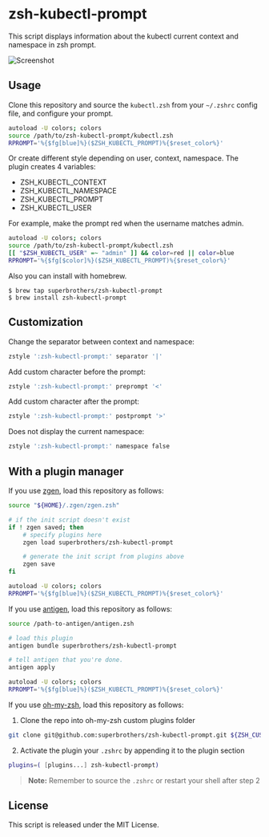 # zsh-kubectl-prompt

This script displays information about the kubectl current context and namespace in zsh prompt.

![Screenshot](./images/screenshot001.png)

## Usage

Clone this repository and source the `kubectl.zsh` from your `~/.zshrc` config file, and configure your prompt.

```sh
autoload -U colors; colors
source /path/to/zsh-kubectl-prompt/kubectl.zsh
RPROMPT='%{$fg[blue]%}($ZSH_KUBECTL_PROMPT)%{$reset_color%}'
```

Or create different style depending on user, context, namespace.
The plugin creates 4 variables:
* ZSH_KUBECTL_CONTEXT
* ZSH_KUBECTL_NAMESPACE
* ZSH_KUBECTL_PROMPT
* ZSH_KUBECTL_USER

For example, make the prompt red when the username matches admin.
```sh
autoload -U colors; colors
source /path/to/zsh-kubectl-prompt/kubectl.zsh
[[ "$ZSH_KUBECTL_USER" =~ "admin" ]] && color=red || color=blue
RPROMPT='%{$fg[$color]%}($ZSH_KUBECTL_PROMPT)%{$reset_color%}'
```

Also you can install with homebrew.

```console
$ brew tap superbrothers/zsh-kubectl-prompt
$ brew install zsh-kubectl-prompt
```

## Customization

Change the separator between context and namespace:

```sh
zstyle ':zsh-kubectl-prompt:' separator '|'
```

Add custom character before the prompt:

```sh
zstyle ':zsh-kubectl-prompt:' preprompt '<'
```

Add custom character after the prompt:

```sh
zstyle ':zsh-kubectl-prompt:' postprompt '>'
```

Does not display the current namespace:

```sh
zstyle ':zsh-kubectl-prompt:' namespace false
```

## With a plugin manager

If you use [zgen](https://github.com/tarjoilija/zgen), load this repository as follows:

```sh
source "${HOME}/.zgen/zgen.zsh"

# if the init script doesn't exist
if ! zgen saved; then
    # specify plugins here
    zgen load superbrothers/zsh-kubectl-prompt

    # generate the init script from plugins above
    zgen save
fi

autoload -U colors; colors
RPROMPT='%{$fg[blue]%}($ZSH_KUBECTL_PROMPT)%{$reset_color%}'
```

If you use [antigen](https://github.com/zsh-users/antigen), load this repository as follows:

```sh
source /path-to-antigen/antigen.zsh

# load this plugin
antigen bundle superbrothers/zsh-kubectl-prompt

# tell antigen that you're done.
antigen apply

autoload -U colors; colors
RPROMPT='%{$fg[blue]%}($ZSH_KUBECTL_PROMPT)%{$reset_color%}'
```

If you use [oh-my-zsh](https://ohmyz.sh/), load this repository as follows:

1. Clone the repo into oh-my-zsh custom plugins folder

```sh
git clone git@github.com:superbrothers/zsh-kubectl-prompt.git ${ZSH_CUSTOM:-~/.oh-my-zsh/custom}/plugins/zsh-kubectl-prompt
```

2. Activate the plugin your `.zshrc` by appending it to the plugin section

```sh
plugins=( [plugins...] zsh-kubectl-prompt)
```

> **Note:** Remember to source the `.zshrc` or restart your shell after step 2

## License

This script is released under the MIT License.
